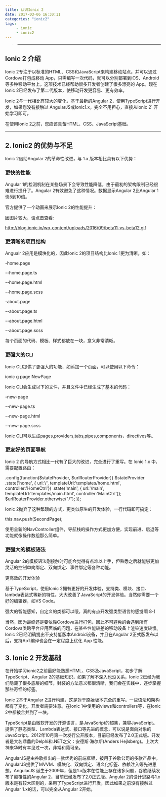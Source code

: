 ```yaml
---
title: 认识Ionic 2
date: 2017-03-06 16:30:11
categories: "ionic2"
tags:
     - ionic
     - ionic2
---
```


> ***

## Ionic 2 介绍


Ionic 2专注于以标准的HTML、CSS和JavaScript来构建移动站点，并可以通过Cordova打包成移动 App，只需编写一次代码，就可以分别部署到iOS、Android等多种移动平台上。这项技术已经帮助很多开发者创建了很多漂亮的 App。现在Ionic 2已经发布了第二代版本，使移动开发更容易、更有效率。

Ionic 2与一代相比有较大的变化，基于最新的Angular 2，使用TypeScript进行开发，如果您没有接触过 AngularJS或Ionic1.x，完全不用担心，直接从Ionic 2` 开始学习即可。

在使用Ionic 2之前，您应该具备HTML、CSS、JavaScript基础。
 ***

 <!-- more -->


## 2. Ionic2 的优势与不足


Ionic 2借助Angular 2的革命性改进，与 1.x 版本相比具有以下优势：


### 更快的性能


Angular 1的检测机制在某些场景下会导致性能降低，由于最初的架构限制已经很难进行提升了。Angular 2有效避免了这种情况。数据显示Angular 2比Angular 1快5到10倍。

官方提供了一个动画来展示Ionic 2的性能提升：

因图片较大，请点击查看:

http://blog.ionic.io/wp-content/uploads/2016/09/beta11-vs-beta12.gif


### 更清晰的项目结构


Angualr 2应用是模块化的，因此Ionic 2的项目结构比Ionic 1更为清晰，如：

-home.page

--home.page.ts

--home.page.html

--home.page.scss

-about.page

--about.page.ts

--about.page.html

--about.page.scss

每个页面的代码、模板、样式都放在一块，意义非常清晰。


### 更强大的CLI


Ionic CLI提供了更强大的功能，如添加一个页面，可以使用以下命令：

ionic g page NewPage

Ionic CLI会生成以下的文件，并且文件中已经生成了基本的代码：

-new-page

--new-page.ts

--new-page.html

--new-page.scss

Ionic CLI可以生成pages,providers,tabs,pipes,components，directives等。


### 更友好的页面导航


Ionic 2 的导航方式相比一代有了巨大的改进，完全进行了重写。在 Ionic 1.x 中，需要配置路由：

.config(function($stateProvider, $urlRouterProvider){     $stateProvider         .state('home', {             url:'/',             templateUrl:'templates/home.html',             controller:'HomeCtrl'})         .state('main', {             url:'/main',             templateUrl:'templates/main.html',             controller:'MainCtrl'});     $urlRouterProvider.otherwise("/"); });

Ionic 2抛弃了这种繁琐的方式，更类似原生的开发体验，一行代码即可搞定：

this.nav.push(SecondPage);

使用全新的NavController组件，导航栈的操作方式更加方便，实现前进、后退等功能就像操作数组那么简单。


### 更强大的模板语法


Angular 2的模板语法刚接触时可能会觉得有点难以上手，但熟悉之后就能够更加灵活的控制单向绑定、双向绑定、事件绑定等各种功能。

更高效的开发体验

基于TypeScript，使用Ionic 2拥有更好的开发体验，支持类、模块、接口、lambda表达式等新的特性，大大改善了JavaScript的开发体验。当然你需要一个好的编辑器，如VS Code。

强大的智能感知，自定义的类都可以哦，真的有点开发强类型语言的感觉啊 8-)

当然，因为最终还是要依靠Cordova进行打包，因此不可避免的会遇到所有Cordova类跨平台应用面临的问题，在某些性能较差的移动设备上渲染速度较慢。Ionic 2已经明确提出不支持低版本Android设备，并且在Angular 2正式版发布以后，支持AoT编译也会在一定程度上优化 App 性能。


## 3. Ionic 2 开发基础


在开始学习ionic2之前最好能熟悉HTML、CSS及JavaScript，初步了解TypeScript、Angular 2的基础知识，如果了解不深入也没关系，Ionic 2已经为我们隐藏了很多底层的细节，封装的方法意义都很清晰，我们会在实践中，逐步掌握那些奇怪的标签。

Ionic 2基于Angular 2进行构建，这是对于原始版本完全的重写。一些语法和架构都有了变化，开发者需要注意。在Ionic 1中使用的views和controllers等，在Ionic 2中都被合并到了一块。

TypeScript是由微软开发的开源语言，是JavaScript的超集，兼容JavaScript。提供了静态类型、Lambda表达式、接口等先进的概念，可以说是面向对象的JavaScript。2012年10月第一次发行公开版本，目前已经发布了2.0正式版。开发者是大名鼎鼎的Delphi和.NET之父：安德斯·海尔斯(Anders Hejlsberg)。上次大神来华时有幸见过一次，非常和蔼可亲。

AngularJS是由谷歌推出的一款优秀的前端框架，被用于谷歌公司的多款产品中。AngularJS提供了MVVM、模块化、双向绑定、语义化标签、依赖注入等先进思想。AngularJS 诞生于2009年，但是1.x版本在性能上存在诸多问题，谷歌继续发布了颠覆性的Angular 2，目前已经发布了2.0正式版。Angular 2的设计思路与1.x版本是有较大区别的，采用了TypeScript进行开发，因此如果之前没有接触过Angular 1.x的话，可以完全从Angular 2开始。